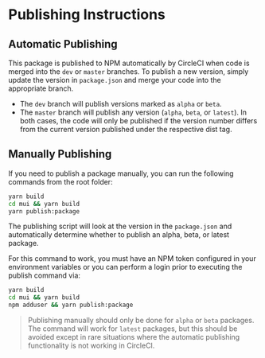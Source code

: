 # Publishing Instructions

## Automatic Publishing

This package is published to NPM automatically by CircleCI when code is merged into the `dev` or `master` branches. To publish a new version, simply update the version in `package.json` and merge your code into the appropriate branch.

-   The `dev` branch will publish versions marked as `alpha` or `beta`.
-   The `master` branch will publish any version (`alpha`, `beta`, or `latest`).
    In both cases, the code will only be published if the version number differs from the current version published under the respective dist tag.

## Manually Publishing

If you need to publish a package manually, you can run the following commands from the root folder:

```sh
yarn build
cd mui && yarn build
yarn publish:package
```

The publishing script will look at the version in the `package.json` and automatically determine whether to publish an alpha, beta, or latest package.

For this command to work, you must have an NPM token configured in your environment variables or you can perform a login prior to executing the publish command via:

```sh
yarn build
cd mui && yarn build
npm adduser && yarn publish:package
```

> Publishing manually should only be done for `alpha` or `beta` packages. The command will work for `latest` packages, but this should be avoided except in rare situations where the automatic publishing functionality is not working in CircleCI.
